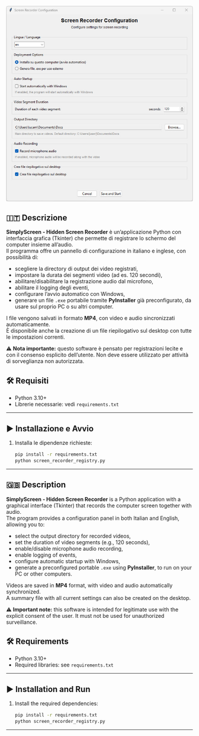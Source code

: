![Main screenshot](main.jpg)


## 🇮🇹 Descrizione

**SimplyScreen - Hidden Screen Recorder** è un’applicazione Python con interfaccia grafica (Tkinter) che permette di registrare lo schermo del computer insieme all’audio.  
Il programma offre un pannello di configurazione in italiano e inglese, con possibilità di:

- scegliere la directory di output dei video registrati,  
- impostare la durata dei segmenti video (ad es. 120 secondi),  
- abilitare/disabilitare la registrazione audio dal microfono,  
- abilitare il logging degli eventi,  
- configurare l’avvio automatico con Windows,  
- generare un file `.exe` portabile tramite **PyInstaller** già preconfigurato, da usare sul proprio PC o su altri computer.  

I file vengono salvati in formato **MP4**, con video e audio sincronizzati automaticamente.  
È disponibile anche la creazione di un file riepilogativo sul desktop con tutte le impostazioni correnti.  

⚠️ **Nota importante:** questo software è pensato per registrazioni lecite e con il consenso esplicito dell’utente. Non deve essere utilizzato per attività di sorveglianza non autorizzata.

## 🛠 Requisiti

- Python 3.10+  
- Librerie necessarie: vedi `requirements.txt`  

---

## ▶️ Installazione e Avvio

1. Installa le dipendenze richieste:
   ```bash
   pip install -r requirements.txt
   python screen_recorder_registry.py

---

## 🇬🇧 Description

**SimplyScreen - Hidden Screen Recorder** is a Python application with a graphical interface (Tkinter) that records the computer screen together with audio.  
The program provides a configuration panel in both Italian and English, allowing you to:

- select the output directory for recorded videos,  
- set the duration of video segments (e.g., 120 seconds),  
- enable/disable microphone audio recording,  
- enable logging of events,  
- configure automatic startup with Windows,  
- generate a preconfigured portable `.exe` using **PyInstaller**, to run on your PC or other computers.  

Videos are saved in **MP4** format, with video and audio automatically synchronized.  
A summary file with all current settings can also be created on the desktop.  

⚠️ **Important note:** this software is intended for legitimate use with the explicit consent of the user. It must not be used for unauthorized surveillance.

## 🛠 Requirements

- Python 3.10+  
- Required libraries: see `requirements.txt`  

---

## ▶️ Installation and Run

1. Install the required dependencies:
   ```bash
   pip install -r requirements.txt
   python screen_recorder_registry.py

---
